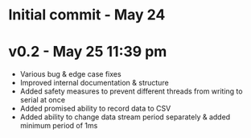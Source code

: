 # Initial commit - May 24

# v0.2 - May 25 11:39 pm
- Various bug & edge case fixes
- Improved internal documentation & structure
- Added safety measures to prevent different threads from writing to serial at once
- Added promised ability to record data to CSV
- Added ability to change data stream period separately & added minimum period of 1ms